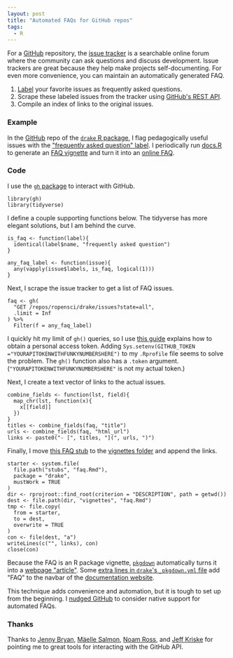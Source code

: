 ```yaml
---
layout: post
title: "Automated FAQs for GitHub repos"
tags: 
  - R
---
```


For a <a href = "https://github.com/">GitHub</a> repository, the [issue tracker](https://help.github.com/articles/about-issues/) is a searchable online forum where the community can ask questions and discuss development. Issue trackers are great because they help make projects self-documenting. For even more convenience, you can maintain an automatically generated FAQ.

1. [Label](https://help.github.com/articles/about-labels/) your favorite issues as frequently asked questions.
1. Scrape these labeled issues from the tracker using [GitHub's REST API](https://developer.github.com/v3/).
1. Compile an index of links to the original issues.

<h3>Example</h3>

In the <a href = "https://github.com/">GitHub</a> repo of the <a href="https://github.com/ropensci/drake"><code>drake</code> R package</a>, I flag pedagogically useful issues with the <a href="https://github.com/ropensci/drake/issues?q=is%3Aissue+is%3Aclosed+label%3A%22frequently+asked+question%22">"frequently asked question" label</a>. I periodically run <a href="https://github.com/ropensci/drake/blob/master/docs.R">docs.R</a> to generate an <a href="https://github.com/ropensci/drake/blob/master/vignettes/faq.Rmd">FAQ vignette</a> and turn it into an <a href="https://ropensci.github.io/drake/articles/faq.html">online FAQ</a>.

<h3>Code</h3>

I use the <a href="https://github.com/r-lib/gh"><code>gh</code> package</a> to interact with GitHub.

<pre><code>library(gh)
library(tidyverse)
</code></pre>

I define a couple supporting functions below. The tidyverse has more elegant solutions, but I am behind the curve.

<pre><code>is_faq <- function(label){
  identical(label$name, "frequently asked question")
}

any_faq_label <- function(issue){
  any(vapply(issue$labels, is_faq, logical(1)))
}
</code></pre>

Next, I scrape the issue tracker to get a list of FAQ issues.

<pre><code>faq <- gh(
  "GET /repos/ropensci/drake/issues?state=all",
  .limit = Inf
) %>%
  Filter(f = any_faq_label)
</code></pre>

I quickly hit my limit of <code>gh()</code> queries, so I use <a href="https://gist.github.com/christopheranderton/8644743">this guide</a> explains how to obtain a personal access token. Adding <code>Sys.setenv(GITHUB_TOKEN ="YOURAPITOKENWITHFUNKYNUMBERSHERE")</code> to my <code>.Rprofile</code> file seems to solve the problem. The <code>gh()</code> function also has a <code>.token</code> argument. (<code>"YOURAPITOKENWITHFUNKYNUMBERSHERE"</code> is not my actual token.)

Next, I create a text vector of links to the actual issues.

<pre><code>combine_fields <- function(lst, field){
  map_chr(lst, function(x){
    x[[field]]
  })
}
titles <- combine_fields(faq, "title")
urls <- combine_fields(faq, "html_url")
links <- paste0("- [", titles, "](", urls, ")")
</code></pre>

Finally, I move <a href="https://github.com/ropensci/drake/blob/master/inst/stubs/faq.Rmd">this FAQ stub</a> to the <a href="https://github.com/ropensci/drake/tree/master/vignettes">vignettes folder</a> and append the links.

<pre><code>starter <- system.file(
  file.path("stubs", "faq.Rmd"),
  package = "drake",
  mustWork = TRUE
)
dir <- rprojroot::find_root(criterion = "DESCRIPTION", path = getwd())
dest <- file.path(dir, "vignettes", "faq.Rmd")
tmp <- file.copy(
  from = starter,
  to = dest,
  overwrite = TRUE
)
con <- file(dest, "a")
writeLines(c("", links), con)
close(con)
</code></pre>

Because the FAQ is an R package vignette, <a href="https://github.com/r-lib/pkgdown"><code>pkgdown</code></a> automatically turns it into a <a href="https://ropensci.github.io/drake/articles/faq.html">webpage "article"</a>. Some <a href="https://github.com/ropensci/drake/blob/65023735e670ac11f647f5893511b6c2381e78b7/_pkgdown.yml#L13">extra lines in <code>drake</code>'s <code>_pkgdown.yml</code> file</a> add "FAQ" to the navbar of the <a href="https://ropensci.github.io/drake/index.html">documentation website</a>.

This technique adds convenience and automation, but it is tough to set up from the beginning. I <a href="https://github.com/isaacs/github/issues/1192">nudged GitHub</a> to consider native support for automated FAQs.

<h3>Thanks</h3>

Thanks to <a href="https://github.com/jennybc">Jenny Bryan</a>, <a href="https://github.com/maelle">Mäelle Salmon</a>, <a href="https://github.com/noamross">Noam Ross</a>, and <a href="https://github.com/jekriske">Jeff Kriske</a> for pointing me to great tools for interacting with the GitHub API.